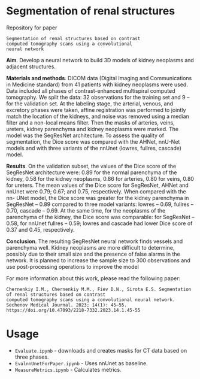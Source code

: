 # Segmentation of renal structures

Repository for paper
```
Segmentation of renal structures based on contrast
computed tomography scans using a convolutional
neural network
```

**Aim**. Develop a neural network to build 3D models of kidney neoplasms and adjacent structures.

**Materials and methods**. DICOM data (Digital Imaging and Communications in Medicine standard) from 41 patients with kidney
neoplasms were used. Data included all phases of contrast-enhanced multispiral computed tomography. We split the data: 32
observations for the training set and 9 – for the validation set. At the labeling stage, the arterial, venous, and excretory phases
were taken, affine registration was performed to jointly match the location of the kidneys, and noise was removed using a
median filter and a non-local means filter. Then the masks of arteries, veins, ureters, kidney parenchyma and kidney neoplasms
were marked. The model was the SegResNet architecture. To assess the quality of segmentation, the Dice score was compared
with the AHNet, nnU-Net models and with three variants of the nnUnet (lowres, fullres, cascade) model.

**Results**. On the validation subset, the values of the Dice score of the SegResNet architecture were: 0.89 for the normal
parenchyma of the kidney, 0.58 for the kidney neoplasms, 0.86 for arteries, 0.80 for veins, 0.80 for ureters. The mean values
of the Dice score for SegResNet, AHNet and nnUnet were 0.79; 0.67; and 0.75, respectively. When compared with the nn-
UNet model, the Dice score was greater for the kidney parenchyma in SegResNet – 0.89 compared to three model variants:
lowres – 0.69, fullres – 0.70, cascade – 0.69. At the same time, for the neoplasms of the parenchyma of the kidney, the Dice
score was comparable: for SegResNet – 0.58, for nnUnet fullres – 0.59; lowres and cascade had lower Dice score of 0.37
and 0.45, respectively.

**Conclusion**. The resulting SegResNet neural network finds vessels and parenchyma well. Kidney neoplasms are more
difficult to determine, possibly due to their small size and the presence of false alarms in the network. It is planned to increase
the sample size to 300 observations and use post-processing operations to improve the model

For more information about this work, please read the following paper:
```
Chernenkiy I.М., Chernenkiy M.M., Fiev D.N., Sirota E.S. Segmentation of renal structures based on contrast
computed tomography scans using a convolutional neural network. Sechenov Medical Journal. 2023; 14(1): 45–55.
https://doi.org/10.47093/2218-7332.2023.14.1.45-55
```

# Usage

- `Evaluate.ipynb` - downloads and creates masks for CT data based on three phases.
- `EvalnnUnetForPaper.ipynb` - Uses nnUnet as baseline.
- `MeasureMetrics.ipynb` - Calculates metrics.
